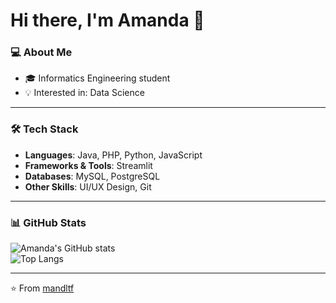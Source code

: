 # Hi there, I'm Amanda 👋

### 💻 About Me
- 🎓 Informatics Engineering student
- 💡 Interested in: Data Science

---

### 🛠️ Tech Stack
- **Languages**: Java, PHP, Python, JavaScript  
- **Frameworks & Tools**: Streamlit
- **Databases**: MySQL, PostgreSQL  
- **Other Skills**: UI/UX Design, Git 

---

### 📊 GitHub Stats
![Amanda's GitHub stats](https://github-readme-stats.vercel.app/api?username=mandltf&show_icons=true&theme=radical)  
![Top Langs](https://github-readme-stats.vercel.app/api/top-langs/?username=mandltf&layout=compact&theme=radical)

---

⭐️ From [mandltf](https://github.com/mandltf)
